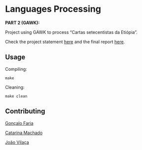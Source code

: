 # Languages Processing

**PART 2 (GAWK):**

Project using GAWK to process “Cartas setecentistas da Etiópia”.

Check the project statement [here](https://github.com/Goncalo-Faria/Cartas-setecentistas/blob/master/pl18-tp2.pdf) and the final report [here](https://github.com/Goncalo-Faria/Cartas-setecentistas/blob/master/Relatorio.pdf).

## Usage

Compiling:
```
make
```

Cleaning:
```
make clean
```

## Contributing

[Gonçalo Faria](https://github.com/Goncalo-Faria)

[Catarina Machado](https://github.com/catarinamachado)

[João Vilaça](https://github.com/machadovilaca)
